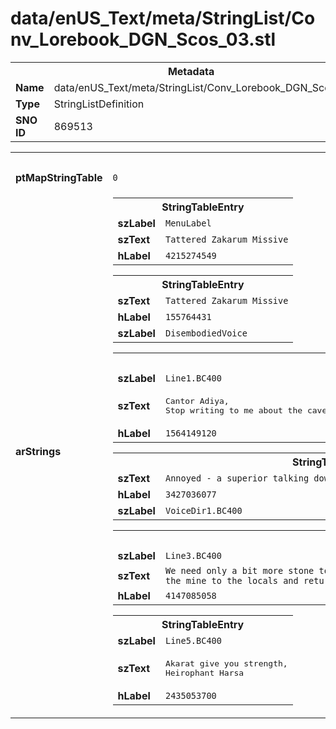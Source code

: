 <h1>data/enUS_Text/meta/StringList/Conv_Lorebook_DGN_Scos_03.stl</h1><table><tr><th colspan="100%">Metadata</th></tr><tr><td><b>Name</b></td><td>data/enUS_Text/meta/StringList/Conv_Lorebook_DGN_Scos_03.stl</td></tr><tr><td><b>Type</b></td><td>StringListDefinition</td></tr><tr><td><b>SNO ID</b></td><td>869513</td></tr></table>

<table><tr><th colspan="100%">Fields</th></tr><tr><td><b>ptMapStringTable</b></td><td><code>0</code></td></tr><tr><td><b>arStrings</b></td><td><table><tr><th colspan="100%">StringTableEntry</th></tr><tr><td><b>szLabel</b></td><td><code>MenuLabel</code></td></tr><tr><td><b>szText</b></td><td><code>Tattered Zakarum Missive</code></td></tr><tr><td><b>hLabel</b></td><td><code>4215274549</code></td></tr></table>


<table><tr><th colspan="100%">StringTableEntry</th></tr><tr><td><b>szText</b></td><td><code>Tattered Zakarum Missive</code></td></tr><tr><td><b>hLabel</b></td><td><code>155764431</code></td></tr><tr><td><b>szLabel</b></td><td><code>DisembodiedVoice</code></td></tr></table>


<table><tr><th colspan="100%">StringTableEntry</th></tr><tr><td><b>szLabel</b></td><td><code>Line1.BC400</code></td></tr><tr><td><b>szText</b></td><td><pre>Cantor Adiya,
Stop writing to me about the cave-ins and do as I told you previously! Dispose of the bodies in the tunnels. Give the families some coin to temper their anger.</pre></td></tr><tr><td><b>hLabel</b></td><td><code>1564149120</code></td></tr></table>


<table><tr><th colspan="100%">StringTableEntry</th></tr><tr><td><b>szText</b></td><td><code>Annoyed - a superior talking down to an underling who has disappointed him.</code></td></tr><tr><td><b>hLabel</b></td><td><code>3427036077</code></td></tr><tr><td><b>szLabel</b></td><td><code>VoiceDir1.BC400</code></td></tr></table>


<table><tr><th colspan="100%">StringTableEntry</th></tr><tr><td><b>szLabel</b></td><td><code>Line3.BC400</code></td></tr><tr><td><b>szText</b></td><td><code>We need only a bit more stone to complete Omath’s Stronghold, and your squeamishness will not jeopardize that. If you see this through, you can leave the mine to the locals and return to civilization. Or must I find another cantor who has the stomach for it?</code></td></tr><tr><td><b>hLabel</b></td><td><code>4147085058</code></td></tr></table>


<table><tr><th colspan="100%">StringTableEntry</th></tr><tr><td><b>szLabel</b></td><td><code>Line5.BC400</code></td></tr><tr><td><b>szText</b></td><td><pre>Akarat give you strength,
Heirophant Harsa</pre></td></tr><tr><td><b>hLabel</b></td><td><code>2435053700</code></td></tr></table>


</td></tr></table>


